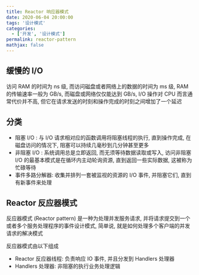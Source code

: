 ```yaml
---
title: Reactor 响应器模式
date: 2020-06-04 20:00:00
tags: '设计模式'
categories:
  - ['开发', '设计模式']
permalink: reactor-pattern
mathjax: false
---
```


## 缓慢的 I/O

访问 RAM 的时间为 ns 级, 而访问磁盘或者网络上的数据的时间为 ms 级, RAM 的传输速率一般为 GB/s, 而磁盘或网络仅仅能达到 GB/s, I/O 操作对 CPU 而言通常代价并不高, 但它在请求发送的时刻和操作完成的时刻之间增加了一个延迟

## 分类

- 阻塞 I/O : 与 I/O 请求相对应的函数调用将阻塞线程的执行, 直到操作完成, 在磁盘访问的情况下, 阻塞可以持续几毫秒到几分钟甚至更多
- 非阻塞 I/O : 系统调用总是立即返回, 而无须等待数据读取或写入, 访问非阻塞 I/O 的最基本模式是在循环内主动轮询资源, 直到返回一些实际数据, 这被称为 忙碌等待
- 事件多路分解器: 收集并排列一套被监视的资源的 I/O 事件, 并阻塞它们, 直到有新事件来处理

## Reactor 反应器模式

反应器模式 (Reactor pattern) 是一种为处理并发服务请求, 并将请求提交到一个或者多个服务处理程序的事件设计模式, 简单说, 就是如何处理多个客户端的并发请求的解决模式

反应器模式由以下组成

- Reactor 反应器线程: 负责响应 IO 事件, 并且分发到 Handlers 处理器
- Handlers 处理器: 非阻塞的执行业务处理逻辑
